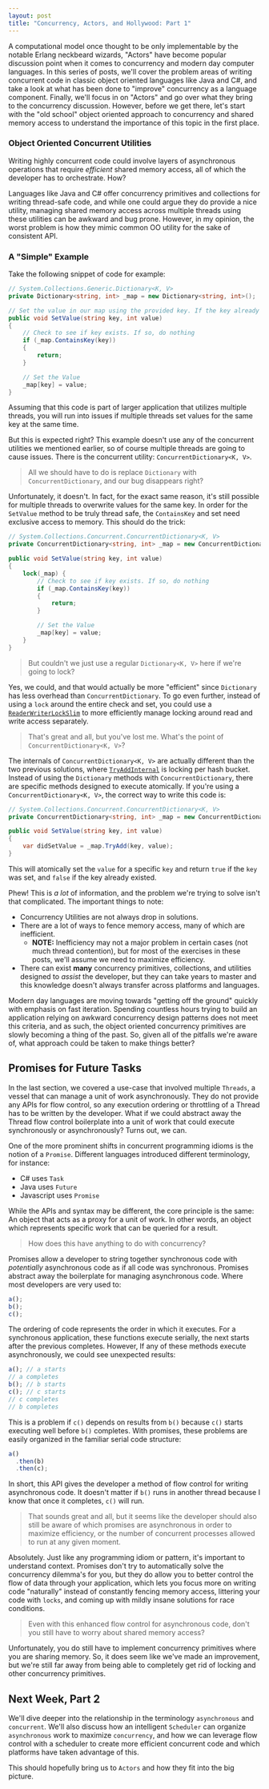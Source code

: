 ```yaml
---
layout: post
title: "Concurrency, Actors, and Hollywood: Part 1"
---
```

A computational model once thought to be only implementable by the notable Erlang neckbeard wizards, "Actors" have become popular discussion point when it comes to concurrency and modern day computer languages. In this series of posts, we'll cover the problem areas of writing concurrent code in classic object oriented languages like Java and C#, and take a look at what has been done to "improve" concurrency as a language component. Finally, we'll focus in on "Actors" and go over what they bring to the concurrency discussion. However, before we get there, let's start with the "old school" object oriented approach to concurrency and shared memory access to understand the importance of this topic in the first place.

### Object Oriented Concurrent Utilities
Writing highly concurrent code could involve layers of asynchronous operations that require _efficient_ shared memory access, all of which the developer has to orchestrate. How?

Languages like Java and C# offer concurrency primitives and collections for writing thread-safe code, and while one could argue they do provide a nice utility, managing shared memory access across multiple threads using these utilities can be awkward and bug prone. However,  in my opinion, the worst problem is how they mimic common OO utility for the sake of consistent API. 

### A "Simple" Example
Take the following snippet of code for example:
```csharp
// System.Collections.Generic.Dictionary<K, V>
private Dictionary<string, int> _map = new Dictionary<string, int>();

// Set the value in our map using the provided key. If the key already exists, do nothing.
public void SetValue(string key, int value) 
{
    // Check to see if key exists. If so, do nothing
    if (_map.ContainsKey(key))
    {
        return;
    }

    // Set the Value
    _map[key] = value;
}
```
Assuming that this code is part of larger application that utilizes multiple threads, you will run into issues if multiple threads set values for the same key at the same time. 

But this is expected right? This example doesn't use any of the concurrent utilities we mentioned earlier, so of course multiple threads are going to cause issues. There is the concurrent utility: `ConcurrentDictionary<K, V>`. 

> All we should have to do is replace `Dictionary` with `ConcurrentDictionary`, and our bug disappears right? 

Unfortunately, it doesn't. In fact, for the exact same reason, it's still possible for multiple threads to overwrite values for the same key. In order for the `SetValue` method to be truly thread safe, the `ContainsKey` and set need exclusive access to memory. This should do the trick:
```csharp
// System.Collections.Concurrent.ConcurrentDictionary<K, V>
private ConcurrentDictionary<string, int> _map = new ConcurrentDictionary<string, int>();

public void SetValue(string key, int value) 
{
	lock(_map) {
	    // Check to see if key exists. If so, do nothing
	    if (_map.ContainsKey(key))
	    {
	        return;
	    }

	    // Set the Value
	    _map[key] = value;
	}
}
```
> But couldn't we just use a regular `Dictionary<K, V>` here if we're going to lock? 

Yes, we could, and that would actually be more "efficient" since `Dictionary` has less overhead than `ConcurrentDictionary`. To go even further, instead of using a `lock` around the entire check and set, you could use a [`ReaderWriterLockSlim`](https://docs.microsoft.com/en-us/dotnet/api/system.threading.readerwriterlockslim?view=netcore-2.2)  to more efficiently manage locking around read and write access separately. 

> That's great and all, but you've lost me. What's the point of `ConcurrentDictionary<K, V>`? 

The internals of `ConcurrentDictionary<K, V>` are actually different than the two previous solutions, where [`TryAddInternal`](https://github.com/microsoft/referencesource/blob/e0bf122d0e52a42688b92bb4be2cfd66ca3c2f07/mscorlib/system/collections/Concurrent/ConcurrentDictionary.cs#L808-L953) is locking per hash bucket. Instead of using the `Dictionary` methods with `ConcurrentDictionary`, there are specific methods designed to execute atomically. If you're using a `ConcurrentDictionary<K, V>`, the correct way to write this code is:
```csharp
// System.Collections.Concurrent.ConcurrentDictionary<K, V>
private ConcurrentDictionary<string, int> _map = new ConcurrentDictionary<string, int>();

public void SetValue(string key, int value) 
{
	var didSetValue = _map.TryAdd(key, value);
}
```
This will atomically set the `value` for a specific `key` and return `true` if the `key` was set, and `false` if the key already existed. 

Phew! This is _a lot_ of information, and the problem we're trying to solve isn't that complicated. The important things to note:
* Concurrency Utilities are not always drop in solutions.
* There are a lot of ways to fence memory access, many of which are inefficient.
	* **NOTE:** Inefficiency may not a major problem in certain cases (not much thread contention), but for most of the exercises in these posts, we'll assume we need to maximize efficiency.
* There can exist **many** concurrency primitives, collections, and utilities designed to _assist_ the developer, but they can take years to master and this knowledge doesn't always transfer across platforms and languages. 

Modern day languages  are moving towards "getting off the ground" quickly with emphasis on fast iteration. Spending countless hours trying to build an application relying on awkward concurrency design patterns does not meet this criteria, and as such, the object oriented concurrency primitives are slowly becoming a thing of the past. So, given all of the pitfalls we're aware of, what approach could be taken to make things better?

## Promises for Future Tasks
In the last section, we covered a use-case that involved multiple `Threads`, a vessel that can manage a unit of work asynchronously. They do not provide any APIs for flow control, so any execution ordering or throttling of a Thread has to be written by the developer. What if we could abstract away the Thread flow control boilerplate into a unit of work that could execute synchronously or asynchronously? Turns out, we can.

One of the more prominent shifts in concurrent programming idioms is the notion of a `Promise`. Different languages introduced different terminology, for instance:
* C# uses `Task`
* Java uses `Future`
* Javascript uses `Promise`

While the APIs and syntax may be different, the core principle is the same: An object that acts as a proxy for a unit of work. In other words, an object which represents specific work that can be queried for a result.

> How does this have anything to do with concurrency?

Promises allow a developer to string together synchronous code with _potentially_ asynchronous code as if all code was synchronous. Promises abstract away the boilerplate for managing asynchronous code. Where most developers are very used to:
```javascript
a();
b();
c();
```
The ordering of code represents the order in which it executes. For a synchronous application, these functions execute serially, the next starts after the previous completes. However, If any of these methods execute asynchronously, we could see unexpected results:
```javascript
a(); // a starts
// a completes
b(); // b starts
c(); // c starts
// c completes
// b completes
```
This is a problem if `c()` depends on results from `b()` because `c()` starts executing well before `b()` completes. With promises, these problems are easily organized in the familiar serial code structure:
```javascript
a()
  .then(b)
  .then(c);
```
In short, this API gives the developer a method of flow control for writing asynchronous code. It doesn't matter if `b()` runs in another thread because I know that once it completes, `c()` will run.

> That sounds great and all, but it seems like the developer should also still be aware of which promises are asynchronous in order to maximize efficiency, or the number of concurrent processes allowed to run at any given moment.

Absolutely. Just like any programming idiom or pattern, it's important to understand context. Promises don't try to automatically solve the concurrency dilemma's for you, but they do allow you to better control the flow of data through your application, which lets you focus more on writing code "naturally" instead of constantly fencing memory access, littering your code with  `locks`, and coming up with mildly insane solutions for race conditions.

> Even with this enhanced flow control for asynchronous code, don't you still have to worry about shared memory access?

Unfortunately, you do still have to implement concurrency primitives where you are sharing memory. So, it does seem like we've made an improvement, but we're still far away from being able to completely get rid of locking and other concurrency primitives.

## Next Week, Part 2
We'll dive deeper into the relationship in the terminology `asynchronous` and `concurrent`. We'll also discuss how an intelligent `Scheduler` can organize `asynchronous` work to maximize `concurrency`, and how we can leverage flow control with a scheduler to create more efficient concurrent code and which platforms have taken advantage of this.

This should hopefully bring us to `Actors` and how they fit into the big picture. 